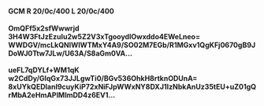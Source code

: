 #### GCM R 20/0c/400 L 20/0c/400
**OmQFf5x2sfWwwrjd**<br/>**3H4W3FtJzEzuIu2w5Z2V3xTgooydlOwxddo4EWeLneo=**<br/>**WWDGV/mcLkQNIWIWTMxY4A9/SO02M7EGb/R1MGxv1QgKFj0670gB9JDoWJ0Ttw7JLw/U63A/S8aGm0VA...**<br/><br/>
**ueFL7qDYLf+WM1qK**<br/>**w2CdDy/GIqGx73JJLgwTi0/BGv536OhkH8rtknODUnA=**<br/>**8xUYkQEDlanl9cuyKiP72xNiFJpWWxNY8DXJ1IzNbkAnUz35tEU+uZ01gQrMbA2eHmAPIMlmDD4z6EV1...**
